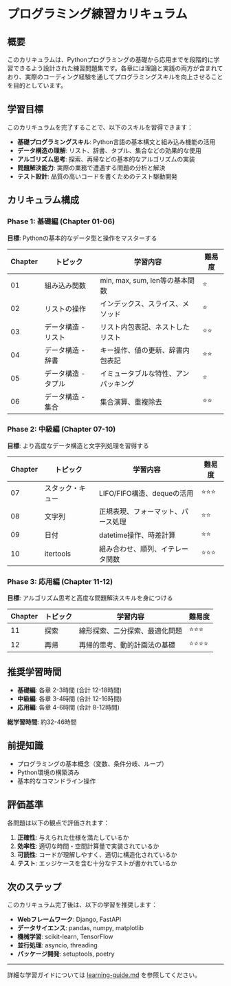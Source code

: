 # プログラミング練習カリキュラム

## 概要

このカリキュラムは、Pythonプログラミングの基礎から応用までを段階的に学習できるよう設計された練習問題集です。各章には理論と実践の両方が含まれており、実際のコーディング経験を通してプログラミングスキルを向上させることを目的としています。

## 学習目標

このカリキュラムを完了することで、以下のスキルを習得できます：

- **基礎プログラミングスキル**: Python言語の基本構文と組み込み機能の活用
- **データ構造の理解**: リスト、辞書、タプル、集合などの効果的な使用
- **アルゴリズム思考**: 探索、再帰などの基本的なアルゴリズムの実装
- **問題解決能力**: 実際の業務で遭遇する問題の分析と解決
- **テスト設計**: 品質の高いコードを書くためのテスト駆動開発

## カリキュラム構成

### Phase 1: 基礎編 (Chapter 01-06)
**目標**: Pythonの基本的なデータ型と操作をマスターする

| Chapter | トピック | 学習内容 | 難易度 |
|---------|----------|----------|--------|
| 01 | 組み込み関数 | min, max, sum, len等の基本関数 | ⭐ |
| 02 | リストの操作 | インデックス、スライス、メソッド | ⭐ |
| 03 | データ構造 - リスト | リスト内包表記、ネストしたリスト | ⭐⭐ |
| 04 | データ構造 - 辞書 | キー操作、値の更新、辞書内包表記 | ⭐⭐ |
| 05 | データ構造 - タプル | イミュータブルな特性、アンパッキング | ⭐ |
| 06 | データ構造 - 集合 | 集合演算、重複除去 | ⭐⭐ |

### Phase 2: 中級編 (Chapter 07-10)
**目標**: より高度なデータ構造と文字列処理を習得する

| Chapter | トピック | 学習内容 | 難易度 |
|---------|----------|----------|--------|
| 07 | スタック・キュー | LIFO/FIFO構造、dequeの活用 | ⭐⭐⭐ |
| 08 | 文字列 | 正規表現、フォーマット、パース処理 | ⭐⭐ |
| 09 | 日付 | datetime操作、時差計算 | ⭐⭐ |
| 10 | itertools | 組み合わせ、順列、イテレータ関数 | ⭐⭐⭐ |

### Phase 3: 応用編 (Chapter 11-12)
**目標**: アルゴリズム思考と高度な問題解決スキルを身につける

| Chapter | トピック | 学習内容 | 難易度 |
|---------|----------|----------|--------|
| 11 | 探索 | 線形探索、二分探索、最適化問題 | ⭐⭐⭐ |
| 12 | 再帰 | 再帰的思考、動的計画法の基礎 | ⭐⭐⭐⭐ |

## 推奨学習時間

- **基礎編**: 各章 2-3時間 (合計 12-18時間)
- **中級編**: 各章 3-4時間 (合計 12-16時間)
- **応用編**: 各章 4-6時間 (合計 8-12時間)

**総学習時間**: 約32-46時間

## 前提知識

- プログラミングの基本概念（変数、条件分岐、ループ）
- Python環境の構築済み
- 基本的なコマンドライン操作

## 評価基準

各問題は以下の観点で評価されます：

1. **正確性**: 与えられた仕様を満たしているか
2. **効率性**: 適切な時間・空間計算量で実装されているか
3. **可読性**: コードが理解しやすく、適切に構造化されているか
4. **テスト**: エッジケースを含む十分なテストが書かれているか

## 次のステップ

このカリキュラム完了後は、以下の学習を推奨します：

- **Webフレームワーク**: Django, FastAPI
- **データサイエンス**: pandas, numpy, matplotlib
- **機械学習**: scikit-learn, TensorFlow
- **並行処理**: asyncio, threading
- **パッケージ開発**: setuptools, poetry

---

詳細な学習ガイドについては [learning-guide.md](learning-guide.md) を参照してください。
